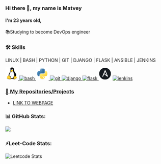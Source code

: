 ### Hi there 👋, my name is Matvey
#### I'm 23 years old,
  📚Studying to become DevOps engineer

### 🛠 Skills
LINUX  |  BASH  |  PYTHON  |  GIT  | DJANGO  | FLASK | ANSIBLE | JENKINS

<p><a href="https://www.linux.org/" rel="noreferrer" target="_blank"><img alt="linux" src="https://raw.githubusercontent.com/devicons/devicon/master/icons/linux/linux-original.svg" style="height:40px; width:40px" /> </a> <a href="https://www.gnu.org/software/bash/" rel="noreferrer" target="_blank"> <img alt="bash" src="https://www.vectorlogo.zone/logos/gnu_bash/gnu_bash-icon.svg" style="height:40px; width:40px" /> </a> <a href="https://www.python.org" rel="noreferrer" target="_blank"> <img alt="python" src="https://raw.githubusercontent.com/devicons/devicon/master/icons/python/python-original.svg" style="height:40px; width:40px" /> </a> <a href="https://git-scm.com/" rel="noreferrer" target="_blank"> <img alt="git" src="https://www.vectorlogo.zone/logos/git-scm/git-scm-icon.svg" style="height:40px; width:40px" /> </a> <a href="https://www.djangoproject.com/" rel="noreferrer" target="_blank"> <img alt="django" src="https://cdn.worldvectorlogo.com/logos/django.svg" style="height:40px; width:40px" /> </a> <a href="https://flask.palletsprojects.com/" rel="noreferrer" target="_blank"> <img alt="flask" src="https://www.vectorlogo.zone/logos/pocoo_flask/pocoo_flask-icon.svg" style="height:40px; width:40px" /> </a> <a href="https://docs.ansible.com/ansible/latest/installation_guide/intro_installation.html"> <img alt="ansible" src="https://raw.githubusercontent.com/github/explore/80688e429a7d4ef2fca1e82350fe8e3517d3494d/topics/ansible/ansible.png" style="height:40px; width:40px" /></a> </a> <a href="https://www.jenkins.io" target="_blank" rel="noreferrer"> <img src="https://www.vectorlogo.zone/logos/jenkins/jenkins-icon.svg" alt="jenkins" width="40" height="40"/> </p> 

### 🔎 My Repositories/Projects
- [LINK TO WEBPAGE](https://matveyguralskiy.github.io)

### 📊 GitHub Stats:
![](https://github-readme-stats.vercel.app/api?username=MatveyGuralskiy&theme=dark&hide_border=false&include_all_commits=false&count_private=false)<br/>

### ⚡Leet-Code Stats:
![Leetcode Stats](https://leetcard.jacoblin.cool/MatveyGuralskiy)
